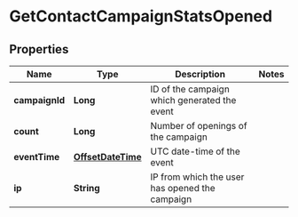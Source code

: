 
# GetContactCampaignStatsOpened

## Properties
Name | Type | Description | Notes
------------ | ------------- | ------------- | -------------
**campaignId** | **Long** | ID of the campaign which generated the event | 
**count** | **Long** | Number of openings of the campaign | 
**eventTime** | [**OffsetDateTime**](OffsetDateTime.md) | UTC date-time of the event | 
**ip** | **String** | IP from which the user has opened the campaign | 



